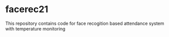 # facerec21
This repository contains code for face recogition based attendance system with temperature monitoring
